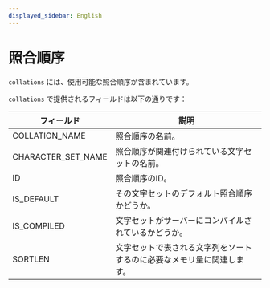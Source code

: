 ```yaml
---
displayed_sidebar: English
---
```


# 照合順序

`collations` には、使用可能な照合順序が含まれています。

`collations` で提供されるフィールドは以下の通りです：

| **フィールド**          | **説明**                                              |
| ------------------ | ------------------------------------------------------------ |
| COLLATION_NAME     | 照合順序の名前。                                          |
| CHARACTER_SET_NAME | 照合順序が関連付けられている文字セットの名前。 |
| ID                 | 照合順序のID。                                            |
| IS_DEFAULT         | その文字セットのデフォルト照合順序かどうか。  |
| IS_COMPILED        | 文字セットがサーバーにコンパイルされているかどうか。       |
| SORTLEN            | 文字セットで表される文字列をソートするのに必要なメモリ量に関連します。 |
